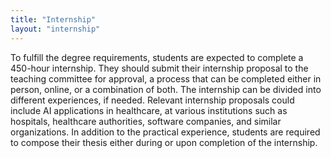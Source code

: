 ```yaml
---
title: "Internship"
layout: "internship"
--- 
```


To fulfill the degree requirements, students are expected to complete a 450-hour internship. They should submit their internship proposal to the teaching committee for approval, a process that can be completed either in person, online, or a combination of both. The internship can be divided into different experiences, if needed. Relevant internship proposals could include AI applications in healthcare, at various institutions such as hospitals, healthcare authorities, software companies, and similar organizations. In addition to the practical experience, students are required to compose their thesis either during or upon completion of the internship.

